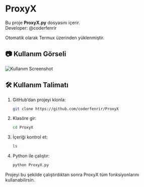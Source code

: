 # ProxyX

Bu proje **ProxyX.py** dosyasını içerir.  
Developer: @coderfenrir

Otomatik olarak Termux üzerinden yüklenmiştir.

## 📷 Kullanım Görseli
![Kullanım Screenshot](https://i.ibb.co/Kc7Ncj84/Screenshot-2025-10-04-23-27-35-646-com-termux-edit.jpg)

## 🛠️ Kullanım Talimatı

1. GitHub’dan projeyi klonla:
   ```bash
   git clone https://github.com/coderfenrir/ProxyX
   ```

2. Klasöre gir:
   ```bash
   cd ProxyX
   ```

3. İçeriği kontrol et:
   ```bash
   ls
   ```

4. Python ile çalıştır:
   ```bash
   python ProxyX.py
   ```

Projeyi bu şekilde çalıştırdıktan sonra ProxyX tüm fonksiyonlarını kullanabilirsin.
